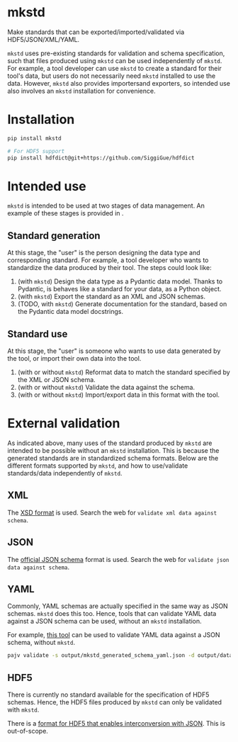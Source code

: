 # mkstd
Make standards that can be exported/imported/validated via HDF5/JSON/XML/YAML.

`mkstd` uses pre-existing standards for validation and schema specification, such that files produced using `mkstd` can be used independently of `mkstd`. For example, a tool developer can use `mkstd` to create a standard for their tool's data, but users do not necessarily need `mkstd` installed to use the data. However, `mkstd` also provides importersand exporters, so intended use also involves an `mkstd` installation for convenience.

# Installation
```bash
pip install mkstd

# For HDF5 support
pip install hdfdict@git+https://github.com/SiggiGue/hdfdict
```

# Intended use
`mkstd` is intended to be used at two stages of data management. An example of these stages is provided in [](https://github/dilpath/mkstd/examples/libssr/ssr_data.py).
## Standard generation
At this stage, the "user" is the person designing the data type and corresponding standard. For example, a tool developer who wants to standardize the data produced by their tool. The steps could look like:
1. (with `mkstd`) Design the data type as a Pydantic data model. Thanks to Pydantic, is behaves like a standard for your data, as a Python object.
2. (with `mkstd`) Export the standard as an XML and JSON schemas.
3. (TODO, with `mkstd`) Generate documentation for the standard, based on the Pydantic data model docstrings.
## Standard use
At this stage, the "user" is someone who wants to use data generated by the tool, or import their own data into the tool.
1. (with or without `mkstd`) Reformat data to match the standard specified by the XML or JSON schema.
2. (with or without `mkstd`) Validate the data against the schema.
3. (with or without `mkstd`) Import/export data in this format with the tool.

# External validation
As indicated above, many uses of the standard produced by `mkstd` are intended to be possible without an `mkstd` installation. This is because the generated standards are in standardized schema formats. Below are the different formats supported by `mkstd`, and how to use/validate standards/data independently of `mkstd`.

## XML
The [XSD format](https://en.wikipedia.org/wiki/XML_Schema_%28W3C%29) is used. Search the web for `validate xml data against schema`.

## JSON
The [official JSON schema](https://en.wikipedia.org/wiki/JSON#Metadata_and_schema) format is used. Search the web for `validate json data against schema`.

## YAML
Commonly, YAML schemas are actually specified in the same way as JSON schemas. `mkstd` does this too. Hence, tools that can validate YAML data against a JSON schema can be used, without an `mkstd` installation.

For example, [this tool](https://github.com/json-schema-everywhere/pajv) can be used to validate YAML data against a JSON schema, without `mkstd`.
```bash
pajv validate -s output/mkstd_generated_schema_yaml.json -d output/data.yaml
```

## HDF5
There is currently no standard available for the specification of HDF5 schemas. Hence, the HDF5 files produced by `mkstd` can only be validated with `mkstd`.

There is a [format for HDF5 that enables interconversion with JSON](https://github.com/HDFGroup/hdf5-json). This is out-of-scope.
